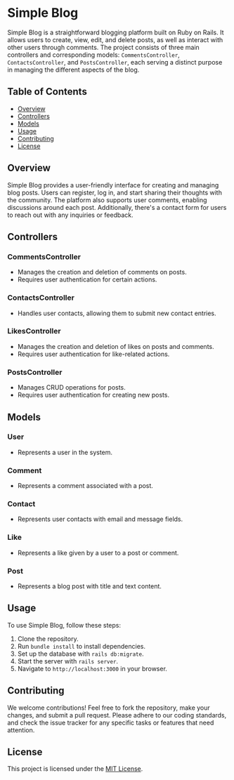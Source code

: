 # Simple Blog

Simple Blog is a straightforward blogging platform built on Ruby on Rails. It allows users to create, view, edit, and delete posts, as well as interact with other users through comments. The project consists of three main controllers and corresponding models: `CommentsController`, `ContactsController`, and `PostsController`, each serving a distinct purpose in managing the different aspects of the blog.

## Table of Contents

- [Overview](#overview)
- [Controllers](#controllers)
- [Models](#models)
- [Usage](#usage)
- [Contributing](#contributing)
- [License](#license)

## Overview

Simple Blog provides a user-friendly interface for creating and managing blog posts. Users can register, log in, and start sharing their thoughts with the community. The platform also supports user comments, enabling discussions around each post. Additionally, there's a contact form for users to reach out with any inquiries or feedback.

## Controllers

### CommentsController

- Manages the creation and deletion of comments on posts.
- Requires user authentication for certain actions.

### ContactsController

- Handles user contacts, allowing them to submit new contact entries.

### LikesController

- Manages the creation and deletion of likes on posts and comments.
- Requires user authentication for like-related actions.

### PostsController

- Manages CRUD operations for posts.
- Requires user authentication for creating new posts.

## Models

### User

- Represents a user in the system.

### Comment

- Represents a comment associated with a post.

### Contact

- Represents user contacts with email and message fields.

### Like

- Represents a like given by a user to a post or comment.

### Post

- Represents a blog post with title and text content.

## Usage

To use Simple Blog, follow these steps:

1. Clone the repository.
2. Run `bundle install` to install dependencies.
3. Set up the database with `rails db:migrate`.
4. Start the server with `rails server`.
5. Navigate to `http://localhost:3000` in your browser.

## Contributing

We welcome contributions! Feel free to fork the repository, make your changes, and submit a pull request. Please adhere to our coding standards, and check the issue tracker for any specific tasks or features that need attention.

## License

This project is licensed under the [MIT License](LICENSE).